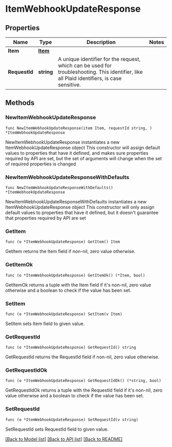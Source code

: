 # ItemWebhookUpdateResponse

## Properties

Name | Type | Description | Notes
------------ | ------------- | ------------- | -------------
**Item** | [**Item**](Item.md) |  | 
**RequestId** | **string** | A unique identifier for the request, which can be used for troubleshooting. This identifier, like all Plaid identifiers, is case sensitive. | 

## Methods

### NewItemWebhookUpdateResponse

`func NewItemWebhookUpdateResponse(item Item, requestId string, ) *ItemWebhookUpdateResponse`

NewItemWebhookUpdateResponse instantiates a new ItemWebhookUpdateResponse object
This constructor will assign default values to properties that have it defined,
and makes sure properties required by API are set, but the set of arguments
will change when the set of required properties is changed

### NewItemWebhookUpdateResponseWithDefaults

`func NewItemWebhookUpdateResponseWithDefaults() *ItemWebhookUpdateResponse`

NewItemWebhookUpdateResponseWithDefaults instantiates a new ItemWebhookUpdateResponse object
This constructor will only assign default values to properties that have it defined,
but it doesn't guarantee that properties required by API are set

### GetItem

`func (o *ItemWebhookUpdateResponse) GetItem() Item`

GetItem returns the Item field if non-nil, zero value otherwise.

### GetItemOk

`func (o *ItemWebhookUpdateResponse) GetItemOk() (*Item, bool)`

GetItemOk returns a tuple with the Item field if it's non-nil, zero value otherwise
and a boolean to check if the value has been set.

### SetItem

`func (o *ItemWebhookUpdateResponse) SetItem(v Item)`

SetItem sets Item field to given value.


### GetRequestId

`func (o *ItemWebhookUpdateResponse) GetRequestId() string`

GetRequestId returns the RequestId field if non-nil, zero value otherwise.

### GetRequestIdOk

`func (o *ItemWebhookUpdateResponse) GetRequestIdOk() (*string, bool)`

GetRequestIdOk returns a tuple with the RequestId field if it's non-nil, zero value otherwise
and a boolean to check if the value has been set.

### SetRequestId

`func (o *ItemWebhookUpdateResponse) SetRequestId(v string)`

SetRequestId sets RequestId field to given value.



[[Back to Model list]](../README.md#documentation-for-models) [[Back to API list]](../README.md#documentation-for-api-endpoints) [[Back to README]](../README.md)


